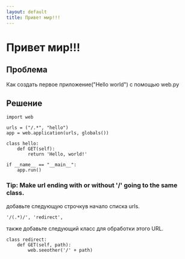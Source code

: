 ```yaml
---
layout: default
title: Привет мир!!!
---
```


# Привет мир!!!

## Проблема

Как создать первое приложение("Hello world") с помощью web.py

## Решение

    import web

    urls = ("/.*", "hello")
    app = web.application(urls, globals())

    class hello:
        def GET(self):
            return 'Hello, world!'

    if __name__ == "__main__":
        app.run()

### Tip: Make url ending with or without '/' going to the same class.

добавьте следующую строчкув начало списка urls.

    '/(.*)/', 'redirect',

также добавьте следующий класс для обработки этого URL.

    class redirect:
        def GET(self, path):
            web.seeother('/' + path)
